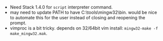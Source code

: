 * Need Stack 1.4.0 for `script` interpreter command.
* may need to update PATH to have C:\tools\mingw32\bin. would be nice to automate this for the user instead of closing and reopening the prompt.
* vimproc is a bit tricky.  depends on 32/64bit vim install: `mingw32-make -f make_mingw32.mak`.

